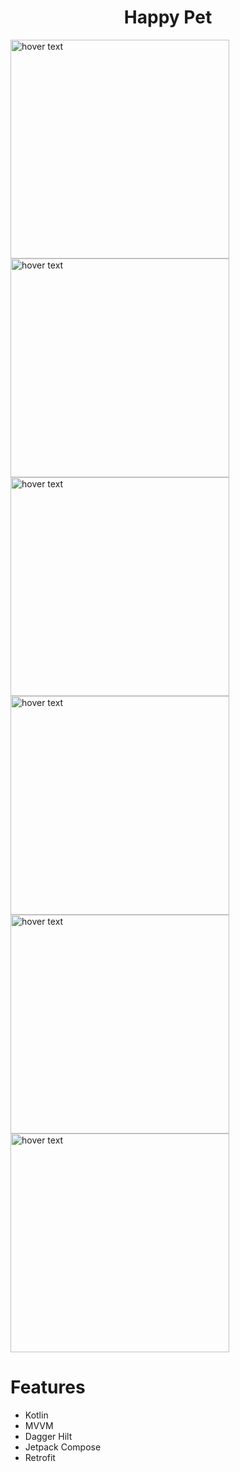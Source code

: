 <p align="center">
  <h1 align="center">Happy Pet</h1>
</p> 



<img src="./images/page_home.png" width="350" title="hover text"><img src="./images/page_card_detail.png" width="350" title="hover text"><img src="./images/page_drawer.png" width="350" title="hover text"><img src="./images/page_login.png" width="350" title="hover text"><img src="./images/page_signup.png" width="350" title="hover text"><img src="./images/page_forgot.png" width="350" title="hover text">



# Features

- Kotlin
- MVVM
- Dagger Hilt
- Jetpack Compose
- Retrofit
